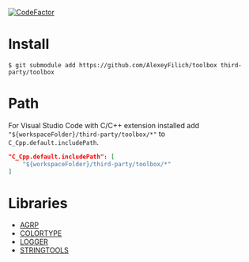 [![CodeFactor](https://www.codefactor.io/repository/github/alexeyfilich/toolbox/badge)](https://www.codefactor.io/repository/github/alexeyfilich/toolbox)

# Install
```
$ git submodule add https://github.com/AlexeyFilich/toolbox third-party/toolbox
```

# Path
For Visual Studio Code with C/C++ extension installed add `"${workspaceFolder}/third-party/toolbox/*"` to `C_Cpp.default.includePath`.
```json
"C_Cpp.default.includePath": [
    "${workspaceFolder}/third-party/toolbox/*"
]
```

# Libraries

* [AGRP](argp/README.md)
* [COLORTYPE](ColorType/README.md)
* [LOGGER](logger/README.md)
* [STRINGTOOLS](stringtools/README.md)
